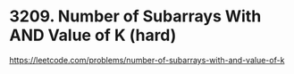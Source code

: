 # 3209. Number of Subarrays With AND Value of K (hard)

https://leetcode.com/problems/number-of-subarrays-with-and-value-of-k
